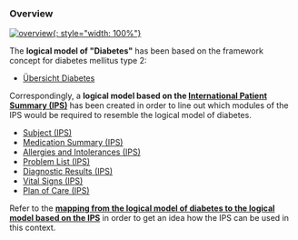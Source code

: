 ### Overview

[![overview](iv-diab-context.drawio.png){: style="width: 100%"}](iv-diab-context.drawio.png)

The **logical model of "Diabetes"** has been based on the framework concept for diabetes mellitus type 2:

- [Übersicht Diabetes](StructureDefinition-Datenarten-diab.html)

Correspondingly, a **logical model based on the [International Patient Summary (IPS)](https://build.fhir.org/ig/HL7/fhir-ips)** has been created in order to line out which modules of the IPS would be required to resemble the logical model of diabetes.

- [Subject (IPS)](StructureDefinition-Subject-ips.html)
- [Medication Summary (IPS)](StructureDefinition-MedicationSummary-ips.html)
- [Allergies and Intolerances (IPS)](StructureDefinition-AllergiesIntolerances-ips.html)
- [Problem List (IPS)](StructureDefinition-ProblemList-ips.html)
- [Diagnostic Results (IPS)](StructureDefinition-DiagnosticResults-ips.html)
- [Vital Signs (IPS)](StructureDefinition-VitalSigns-ips.html)
- [Plan of Care (IPS)](StructureDefinition-PlanOfCare-ips.html)

Refer to the **[mapping from the logical model of diabetes to the logical model based on the IPS](mappings.html)** in order to get an idea how the IPS can be used in this context.